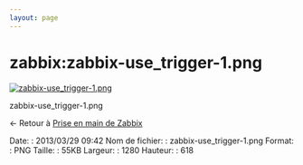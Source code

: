 ```yaml
---
layout: page
---
```


zabbix:zabbix-use\_trigger-1.png
================================

[![zabbix-use\_trigger-1.png](..//assets/media/zabbix/zabbix-use_trigger-1.png@cache=&w=900&h=434 "zabbix-use_trigger-1.png")](..//assets/media/zabbix/zabbix-use_trigger-1.png@cache= "Afficher le fichier original")

zabbix-use\_trigger-1.png

← Retour à [Prise en main de
Zabbix](../../zabbix/zabbix-use.html "zabbix:zabbix-use")

Date:
:   2013/03/29 09:42
Nom de fichier:
:   zabbix-use\_trigger-1.png
Format:
:   PNG
Taille:
:   55KB
Largeur:
:   1280
Hauteur:
:   618

